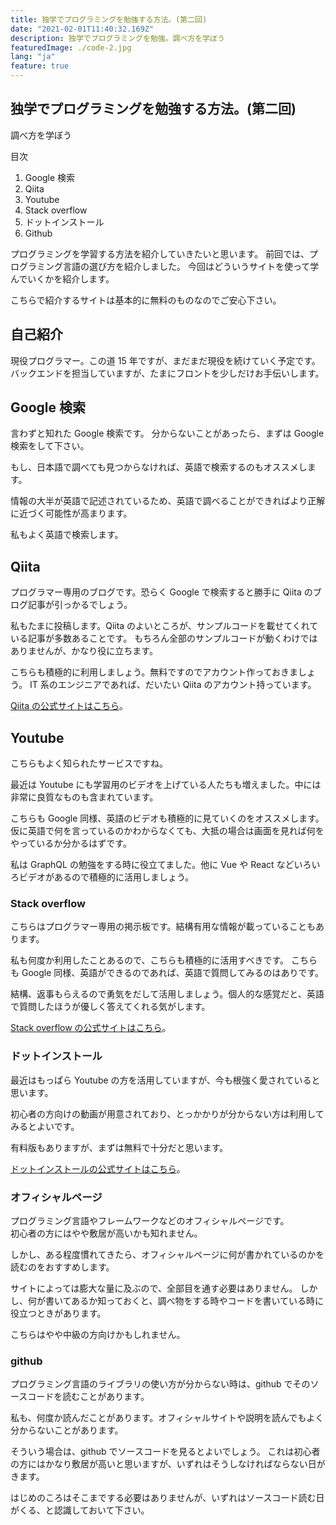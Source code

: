 ```yaml
---
title: 独学でプログラミングを勉強する方法。(第二回)
date: "2021-02-01T11:40:32.169Z"
description: 独学でプログラミングを勉強。調べ方を学ぼう
featuredImage: ./code-2.jpg
lang: "ja"
feature: true
---
```


## 独学でプログラミングを勉強する方法。(第二回)

<p class="mt-8 mb-8">
調べ方を学ぼう
</p>

<div class="mt-8 mb-8">

<nav class='blog-nav'> 
  <div class='inner'>
    <p>目次</p>
    <ol class="top-ol">
      <li class="top-li">Google 検索</li>
      <li class="top-li">Qiita</li>
      <li class="top-li">Youtube</li>
      <li class="top-li">Stack overflow</li>
      <li class="top-li">ドットインストール</li>
      <li class="top-li">Github</li>
    </ol>
  </div>
</nav>
</div>

<p class="mb-16">
プログラミングを学習する方法を紹介していきたいと思います。
<a src='https://www.yas-ito.com/blog/learning-programming-language/'>前回</a>では、プログラミング言語の選び方を紹介しました。
今回はどういうサイトを使って学んでいくかを紹介します。
</p>
<p class="mb-16">
こちらで紹介するサイトは基本的に無料のものなのでご安心下さい。
</p>

## 自己紹介

<p class="mt-8 mb-16">
現役プログラマー。この道 15 年ですが、まだまだ現役を続けていく予定です。
バックエンドを担当していますが、たまにフロントを少しだけお手伝いします。
</p>

## Google 検索
<p class="mt-8 mb-16">
言わずと知れた Google 検索です。
分からないことがあったら、まずは Google 検索をして下さい。
</p>
<p class="mb-16">
もし、日本語で調べても見つからなければ、英語で検索するのもオススメします。
</p>
<p class="mb-16">
情報の大半が英語で記述されているため、英語で調べることができればより正解に近づく可能性が高まります。
</p>
<p class="mb-16">
私もよく英語で検索します。
</p>

## Qiita
<p class="mt-8 mb-8">
プログラマー専用のブログです。恐らく Google で検索すると勝手に Qiita のブログ記事が引っかるでしょう。
</p>
<p class="mb-16">
私もたまに投稿します。Qiita のよいところが、サンプルコードを載せてくれている記事が多数あることです。
もちろん全部のサンプルコードが動くわけではありませんが、かなり役に立ちます。
</p>
<p class="mb-8">
こちらも積極的に利用しましょう。無料ですのでアカウント作っておきましょう。
IT 系のエンジニアであれば、だいたい Qiita のアカウント持っています。
</p>

[Qiita の公式サイトはこちら](https://qiita.com/)。

## Youtube
<p class="mt-8 mb-8">
こちらもよく知られたサービスですね。
</p>
<p class="mb-16">
最近は Youtube にも学習用のビデオを上げている人たちも増えました。中には非常に良質なものも含まれています。
</p>
<p class="mb-16">
こちらも Google 同様、英語のビデオも積極的に見ていくのをオススメします。仮に英語で何を言っているのかわからなくても、大抵の場合は画面を見れば何をやっているか分かるはずです。
</p>
<p class="mb-16">
私は GraphQL の勉強をする時に役立てました。他に Vue や React などいろいろビデオがあるので積極的に活用しましょう。
</p>

### Stack overflow

<p class="mt-8 mb-8">
こちらはプログラマー専用の掲示板です。結構有用な情報が載っていることもあります。
</p>
<p class="mb-16">
私も何度か利用したことあるので、こちらも積極的に活用すべきです。
こちらも Google 同様、英語ができるのであれば、英語で質問してみるのはありです。
</p>
<p class="mb-8">
結構、返事もらえるので勇気をだして活用しましょう。個人的な感覚だと、英語で質問したほうが優しく答えてくれる気がします。
</p>

[Stack overflow の公式サイトはこちら](https://ja.stackoverflow.com/)。

### ドットインストール
<p class="mt-8 mb-8">
最近はもっぱら Youtube の方を活用していますが、今も根強く愛されていると思います。
</p>
<p class="mb-16">
初心者の方向けの動画が用意されており、とっかかりが分からない方は利用してみるとよいです。
</p>
<p class="mb-8">
有料版もありますが、まずは無料で十分だと思います。
</p>

[ドットインストールの公式サイトはこちら](https://dotinstall.com/)。

### オフィシャルページ
<p class="mt-8 mb-8">
プログラミング言語やフレームワークなどのオフィシャルページです。<br/>
初心者の方にはやや敷居が高いかも知れません。
</p>
<p class="mb-16">
しかし、ある程度慣れてきたら、オフィシャルページに何が書かれているのかを読むのをおすすめします。
</p>
<p class="mb-16">
サイトによっては膨大な量に及ぶので、全部目を通す必要はありません。
しかし、何が書いてあるか知っておくと、調べ物をする時やコードを書いている時に役立つときがあります。
</p>
<p class="mb-16">
こちらはやや中級の方向けかもしれません。
</p>

### github
<p class="mt-8 mb-8">
プログラミング言語のライブラリの使い方が分からない時は、github でそのソースコードを読むことがあります。
</p>
<p class="mb-16">
私も、何度か読んだことがあります。オフィシャルサイトや説明を読んでもよく分からないことがあります。
</p>
<p class="mb-16">
そういう場合は、github でソースコードを見るとよいでしょう。
これは初心者の方にはかなり敷居が高いと思いますが、いずれはそうしなければならない日がきます。
</p>
<p class="mb-16">
はじめのころはそこまでする必要はありませんが、いずれはソースコード読む日がくる、と認識しておいて下さい。
</p>
